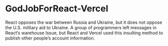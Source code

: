 # GodJobForReact-Vercel
React opposes the war between Russia and Ukraine, but it does not oppose the U.S. military aid to Ukraine. A group of programmers left messages in React’s warehouse Issue, but React and Vercel used this insulting method to publish other people’s account information.
